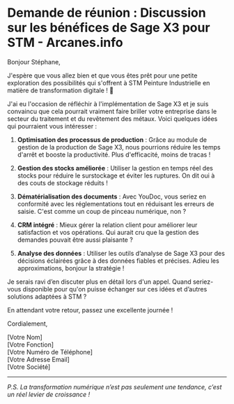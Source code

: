 # Demande de réunion : Discussion sur les bénéfices de Sage X3 pour STM - Arcanes.info

Bonjour Stéphane,

J'espère que vous allez bien et que vous êtes prêt pour une petite exploration des possibilités qui s'offrent à STM Peinture Industrielle en matière de transformation digitale ! 🚀

J'ai eu l'occasion de réfléchir à l'implémentation de Sage X3 et je suis convaincu que cela pourrait vraiment faire briller votre entreprise dans le secteur du traitement et du revêtement des métaux. Voici quelques idées qui pourraient vous intéresser :

1. **Optimisation des processus de production** : Grâce au module de gestion de la production de Sage X3, nous pourrions réduire les temps d'arrêt et booste la productivité. Plus d'efficacité, moins de tracas !

2. **Gestion des stocks améliorée** : Utiliser la gestion en temps réel des stocks pour réduire le surstockage et éviter les ruptures. On dit oui à des couts de stockage réduits !

3. **Dématérialisation des documents** : Avec YouDoc, vous seriez en conformité avec les réglementations tout en réduisant les erreurs de saisie. C'est comme un coup de pinceau numérique, non ?

4. **CRM intégré** : Mieux gérer la relation client pour améliorer leur satisfaction et vos opérations. Qui aurait cru que la gestion des demandes pouvait être aussi plaisante ?

5. **Analyse des données** : Utiliser les outils d’analyse de Sage X3 pour des décisions éclairées grâce à des données fiables et précises. Adieu les approximations, bonjour la stratégie !

Je serais ravi d’en discuter plus en détail lors d'un appel. Quand seriez-vous disponible pour qu'on puisse échanger sur ces idées et d’autres solutions adaptées à STM ?

En attendant votre retour, passez une excellente journée !

Cordialement,

[Votre Nom]  
[Votre Fonction]  
[Votre Numéro de Téléphone]  
[Votre Adresse Email]  
[Votre Société]  

---  

*P.S. La transformation numérique n’est pas seulement une tendance, c’est un réel levier de croissance !*  


